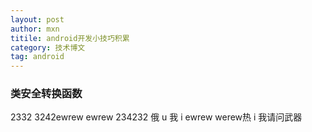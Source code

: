 ```yaml
---
layout: post
author: mxn
titile: android开发小技巧积累
category: 技术博文
tag: android
---
```


### 类安全转换函数

2332
3242ewrew
ewrew
234232
俄 u 我 i 
ewrew
werew热 i 我请问武器